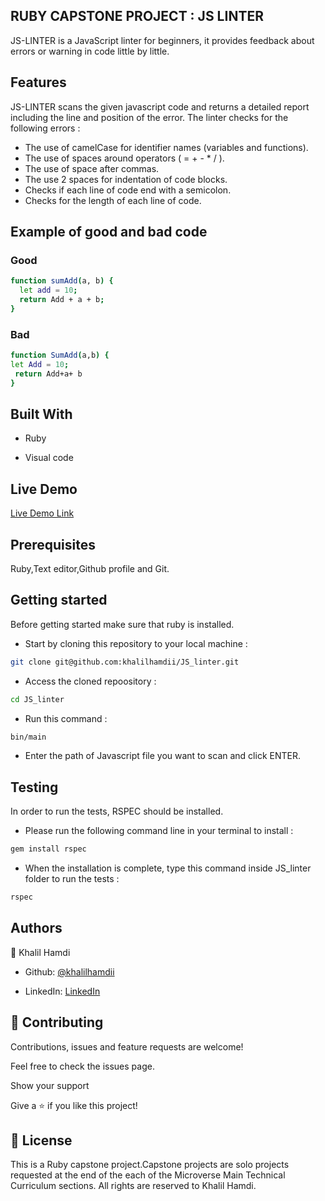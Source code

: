 ## RUBY CAPSTONE PROJECT : JS LINTER

</h1>
JS-LINTER is a JavaScript linter for beginners, it provides feedback about errors or warning in code little by little.
</h1>

## Features

JS-LINTER scans the given javascript code and returns a detailed report including the line and position of the error.
The linter checks for the following errors :

- The use of camelCase for identifier names (variables and functions).
- The use of spaces around operators ( = + - \* / ).
- The use of space after commas.
- The use 2 spaces for indentation of code blocks.
- Checks if each line of code end with a semicolon.
- Checks for the length of each line of code.

## Example of good and bad code

### Good

```bash
function sumAdd(a, b) {
  let add = 10;
  return Add + a + b;
}
```

### Bad

```bash
function SumAdd(a,b) {
let Add = 10;
 return Add+a+ b
}
```

## Built With

- Ruby

- Visual code

## Live Demo

[Live Demo Link](https://repl.it/@Sayr0s/JSlinter)

## Prerequisites

Ruby,Text editor,Github profile and Git.

## Getting started

Before getting started make sure that ruby is installed.

- Start by cloning this repository to your local machine :

```bash
git clone git@github.com:khalilhamdii/JS_linter.git
```

- Access the cloned repoository :

```bash
cd JS_linter
```

- Run this command :

```bash
bin/main
```

- Enter the path of Javascript file you want to scan and click ENTER.

## Testing

In order to run the tests, RSPEC should be installed.

- Please run the following command line in your terminal to install :

```bash
gem install rspec
```

- When the installation is complete, type this command inside JS_linter folder to run the tests :

```bash
rspec
```

## Authors

👤 Khalil Hamdi

- Github: [@khalilhamdii](https://github.com/khalilhamdii)

- LinkedIn: [LinkedIn](https://www.linkedin.com/in/khalilhamdi/)

## 🤝 Contributing

Contributions, issues and feature requests are welcome!

Feel free to check the issues page.

Show your support

Give a ⭐️ if you like this project!

## 📝 License

This is a Ruby capstone project.Capstone projects are solo projects requested at the end of the each of the Microverse Main Technical Curriculum sections.
All rights are reserved to Khalil Hamdi.
